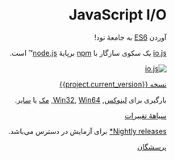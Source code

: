 <div dir="rtl" lang="fa">

# JavaScript I/O

آوردن [ES6](../en/es6.html) به جامعهٔ نود!

[io.js](https://github.com/iojs/io.js) یک سکوی سازگار با [npm](https://www.npmjs.org/) برپایهٔ [node.js](https://nodejs.ir/)&#8482; است.

[![io.js](../images/1.0.0.png)](https://iojs.org/dist/v{{project.current_version}}/)

[نسخه {{project.current_version}}](https://iojs.org/dist/v{{project.current_version}}/)

بارگیری برای
[لینوکس](https://iojs.org/dist/v{{project.current_version}}/iojs-v{{project.current_version}}-linux-x64.tar.xz),
[Win32](https://iojs.org/dist/v{{project.current_version}}/iojs-v{{project.current_version}}-x86.msi),
[Win64](https://iojs.org/dist/v{{project.current_version}}/iojs-v{{project.current_version}}-x64.msi),
[مک](https://iojs.org/dist/v{{project.current_version}}/iojs-v{{project.current_version}}.pkg) یا
[سایر](https://iojs.org/dist/v{{project.current_version}}/).


[سیاههٔ تغییرات](https://github.com/iojs/io.js/blob/v1.x/CHANGELOG.md)

[Nightly releases](https://iojs.org/download/nightly/)[*](https://en.wikipedia.org/wiki/Neutral_build) برای آزمایش در دسترس می‌باشد.

[پرسشگان](/faq.html)
